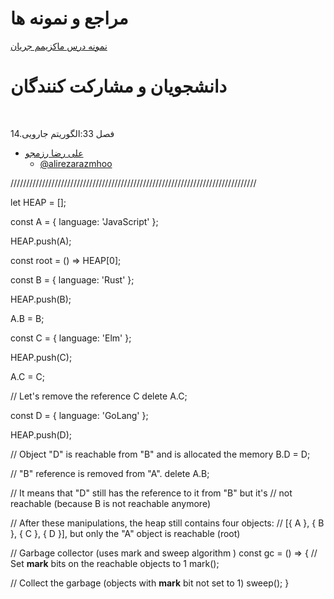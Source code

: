 ﻿# مراجع و نمونه ها

[نمونه درس ماکزیمم جریان](https://visualgo.net/en/maxflow)

# دانشجویان و مشارکت کنندگان

<br>

14.فصل 33:الگوریتم جارویی


+ [علی رضا رزمجو](https://alirezarazmhoo.github.io/AlirezaRazmjoo.github.io/)  
  - [@alirezarazmhoo](https://github.com/alirezarazmhoo/PrimAlgorithm.git)


//////////////////////////////////////////////////////////////////////////////

let HEAP = [];

const A = {
  language: 'JavaScript'
};

HEAP.push(A);

const root = () => HEAP[0];

const B = {
  language: 'Rust'
};

HEAP.push(B);

A.B = B;

const C = {
  language: 'Elm'
};

HEAP.push(C);

A.C = C;

// Let's remove the reference C
delete A.C;

const D = {
  language: 'GoLang'
};

HEAP.push(D);

// Object "D" is reachable from "B" and is allocated the memory
B.D = D;

// "B" reference is removed from "A".
delete A.B;

// It means that "D" still has the reference to it from "B" but it's
// not reachable (because B is not reachable anymore)

// After these manipulations, the heap still contains four objects:
// [{ A }, { B }, { C }, { D }], but only the "A" object is reachable (root)

// Garbage collector (uses mark and sweep algorithm )
const gc = () => {
  // Set __mark__ bits on the reachable objects to 1
  mark();
  
  // Collect the garbage (objects with __mark__ bit not set to 1)
  sweep();
}